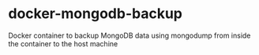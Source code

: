 # docker-mongodb-backup
Docker container to backup MongoDB data using mongodump from inside the container to the host machine
